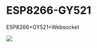 # ESP8266-GY521
ESP8266+GY521+Websocket

[![](https://thumbs.odycdn.com/713022392587cf496414818004a0db7b.webp)](https://youtu.be/H-Yc3T73zuw)
